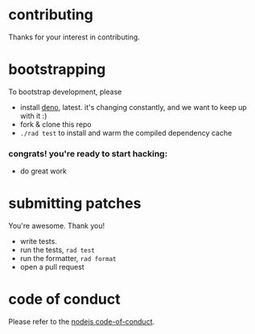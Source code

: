 # contributing

Thanks for your interest in contributing.

# bootstrapping

To bootstrap development, please

- install [deno](https://deno.land/), latest. it's changing constantly, and we want to keep up with it :)
- fork & clone this repo
- `./rad test` to install and warm the compiled dependency cache

### congrats! you're ready to start hacking:

- do great work

# submitting patches

You're awesome.  Thank you!

- write tests.
- run the tests, `rad test`
- run the formatter, `rad format`
- open a pull request

# code of conduct

Please refer to the [nodejs code-of-conduct](https://github.com/nodejs/node/blob/main/CODE_OF_CONDUCT.md).
